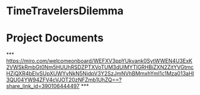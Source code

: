 # TimeTravelersDilemma

# Project Documents

*** https://miro.com/welcomeonboard/WEFXV3ppYUkvank0SytWWEN4U3ExK2VWSkRmbGt0Nm5HUUhRSDZPTXVoTUM3dUlMYTlGRHBiZXN2ZitYVGtmcHZjQXR4bElvSUpXUWYvNkN5NjdpV3Y2SzJmNVhBMmxhYmI1c1Mza013aHI3QU04YW94ZFV4cVJOT20zNFZmb1UhZQ==?share_link_id=390106444497 ***
